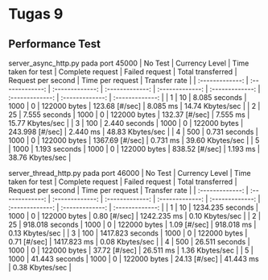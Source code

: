 # Tugas 9
## Performance Test


server_async_http.py pada port 45000
| No Test | Currency Level | Time taken for test | Complete request | Failed request | Total transferred | Request per second | Time per request | Transfer rate |
| :-------------: | :-------------: | :-------------: | :-------------: | :-------------: | :-------------: | :-------------: | :-------------: | :-------------: |
| 1 | 10 | 8.085 seconds | 1000 | 0 | 122000 bytes | 123.68 [#/sec] | 8.085 ms | 14.74 Kbytes/sec |
| 2 | 25 | 7.555 seconds | 1000 | 0 | 122000 bytes | 132.37 [#/sec] | 7.555 ms | 15.77 Kbytes/sec |
| 3 | 100 | 2.440 seconds | 1000 | 0 | 122000 bytes | 243.998 [#/sec] | 2.440 ms | 48.83 Kbytes/sec |
| 4 | 500 | 0.731 seconds | 1000 | 0 | 122000 bytes | 1367.69 [#/sec] | 0.731 ms | 39.60 Kbytes/sec |
| 5 | 1000 | 1.193 seconds | 1000 | 0 | 122000 bytes | 838.52 [#/sec] | 1.193 ms | 38.76 Kbytes/sec |

server_thread_http.py pada port 46000
| No Test | Currency Level | Time taken for test | Complete request | Failed request | Total transferred | Request per second | Time per request | Transfer rate |
| :-------------: | :-------------: | :-------------: | :-------------: | :-------------: | :-------------: | :-------------: | :-------------: | :-------------: |
| 1 | 10 | 1234.235 seconds | 1000 | 0 | 122000 bytes | 0.80 [#/sec] | 1242.235 ms | 0.10 Kbytes/sec |
| 2 | 25 | 918.018 seconds | 1000 | 0 | 122000 bytes | 1.09 [#/sec] | 918.018 ms | 0.13 Kbytes/sec |
| 3 | 100 | 1417.823 seconds | 1000 | 0 | 122000 bytes | 0.71 [#/sec] | 1417.823 ms | 0.08 Kbytes/sec |
| 4 | 500 | 26.511 seconds | 1000 | 0 | 122000 bytes | 37.72 [#/sec] | 26.511 ms | 1.36 Kbytes/sec |
| 5 | 1000 | 41.443 seconds | 1000 | 0 | 122000 bytes | 24.13 [#/sec] | 41.443 ms | 0.38 Kbytes/sec |
